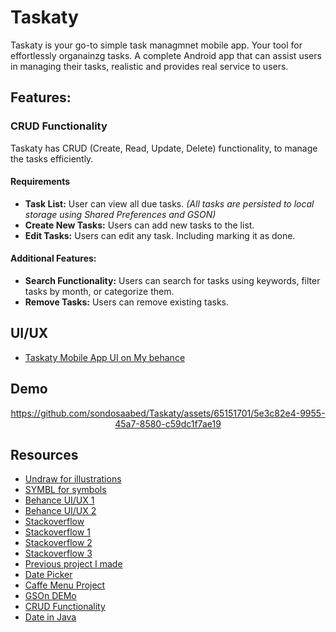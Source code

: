 # Taskaty
Taskaty is your go-to simple task managmnet mobile app. Your tool for effortlessly organainzg tasks. 
A complete Android app that can assist users in managing their tasks, realistic and provides real service to users. 

## Features:
### CRUD Functionality
Taskaty has CRUD (Create, Read, Update, Delete) functionality, to manage the tasks efficiently.

#### Requirements 
- <b>Task List:</b> User can view all due tasks. _(All tasks are persisted to local storage using Shared Preferences and GSON)_
- <b>Create New Tasks:</b> Users can add new tasks to the list.
- <b>Edit Tasks:</b> Users can edit any task. Including marking it as done.

#### Additional Features:
- <b>Search Functionality:</b> Users can search for tasks using keywords, filter tasks by month, or categorize them.
- <b>Remove Tasks:</b> Users can remove existing tasks.

    
## UI/UX
- [Taskaty Mobile App UI on My behance](https://www.behance.net/gallery/184474407/Taskaty-Mobile-App-UI)

## Demo

<div align=center>

https://github.com/sondosaabed/Taskaty/assets/65151701/5e3c82e4-9955-45a7-8580-c59dc1f7ae19
</div>

## Resources
- [Undraw for illustrations](https://undraw.co/search)
- [SYMBL for symbols](https://symbl.cc/en/)
- [Behance UI/UX 1](https://www.behance.net/gallery/182827809/Taskin-(Task-Management)?tracking_source=search_projects|task+management+app)
- [Behance UI/UX 2](https://www.behance.net/gallery/182828143/Task-Management-Mobile-App?tracking_source=search_projects|task+management+app)
- [Stackoverflow](https://stackoverflow.com/questions/30216233/how-to-hide-app-name-from-title-bar-in-android)
- [Stackoverflow 1](https://stackoverflow.com/questions/10532907/android-retrieve-string-array-from-resources)
- [Stackoverflow 2](https://stackoverflow.com/questions/4636141/determine-if-android-app-is-being-used-for-the-first-time)
- [Stackoverflow 3](https://stackoverflow.com/questions/56833657/preferencemanager-getdefaultsharedpreferences-deprecated-in-android-q#56833739)
- [Previous project I made](https://github.com/sondosaabed/Tasks-list-Managment-System/tree/main)
- [Date Picker](https://www.geeksforgeeks.org/datepicker-in-android/)
- [Caffe Menu Project](https://github.com/szainbzu/CaffeeMenu/tree/master)
- [GSOn DEMo](https://github.com/szainbzu/GSONDemo1/tree/master)
- [CRUD Functionality](https://appmaster.io/blog/crud-functionality-in-mobile-apps)
- [Date in Java](https://www.youtube.com/watch?v=-t0Pz-J1zzk)
